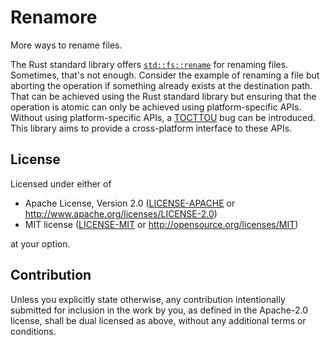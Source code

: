 # Renamore

More ways to rename files.

The Rust standard library offers [`std::fs::rename`] for renaming files.
Sometimes, that's not enough. Consider the example of renaming a file but
aborting the operation if something already exists at the destination path.
That can be achieved using the Rust standard library but ensuring that the
operation is atomic can only be achieved using platform-specific APIs.
Without using platform-specific APIs, a [TOCTTOU] bug can be introduced.
This library aims to provide a cross-platform interface to these APIs.

[TOCTTOU]: https://en.wikipedia.org/wiki/Time-of-check_to_time-of-use
[`std::fs::rename`]: https://doc.rust-lang.org/std/fs/fn.rename.html

## License

Licensed under either of

 * Apache License, Version 2.0
   ([LICENSE-APACHE](LICENSE-APACHE) or http://www.apache.org/licenses/LICENSE-2.0)
 * MIT license
   ([LICENSE-MIT](LICENSE-MIT) or http://opensource.org/licenses/MIT)

at your option.

## Contribution

Unless you explicitly state otherwise, any contribution intentionally submitted
for inclusion in the work by you, as defined in the Apache-2.0 license, shall be
dual licensed as above, without any additional terms or conditions.
